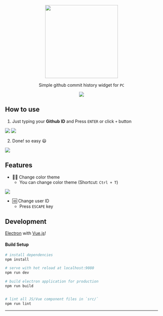 
<div align="center">
  <img src="https://user-images.githubusercontent.com/26512984/56975143-240e3000-6bab-11e9-981c-3c3afedc5b20.png" width="240px">

  Simple github commit history widget for `PC`

  <img src="https://user-images.githubusercontent.com/26512984/57062702-e66cec80-6cfb-11e9-8938-64b12c617bf7.png">

</div>

## How to use

1. Just typing your **Github ID** and Press `ENTER` or click `+` button

<img src="https://user-images.githubusercontent.com/26512984/57066342-e6beb500-6d06-11e9-82ec-5ec2c18b1717.png">

<img src="https://user-images.githubusercontent.com/26512984/57066624-a4e23e80-6d07-11e9-86e4-27ca6c317c94.png">


2. Done! so easy 😃

<img src="https://user-images.githubusercontent.com/26512984/57062702-e66cec80-6cfb-11e9-8938-64b12c617bf7.png">

## Features

- 🏳️‍🌈 Change color theme
  - You can change color theme
(Shortcut: `Ctrl + T`)
<img src="https://user-images.githubusercontent.com/26512984/57066744-03a7b800-6d08-11e9-8e89-f996cecaeaeb.png">


- 🆔 Change user ID
  - Press `ESCAPE` key
  
## Development
[Electron](https://electronjs.org) with [Vue.js](https://vuejs.org)!

#### Build Setup

``` bash
# install dependencies
npm install

# serve with hot reload at localhost:9080
npm run dev

# build electron application for production
npm run build


# lint all JS/Vue component files in `src/`
npm run lint

```

---
